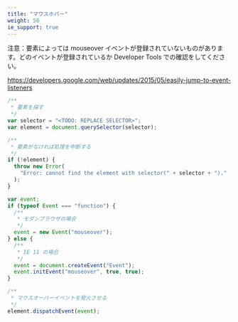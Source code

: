 ```yaml
---
title: "マウスホバー"
weight: 50
ie_support: true
---
```


注意：要素によっては mouseover イベントが登録されていないものがあります。どのイベントが登録されているか Developer Tools での確認をしてください。

https://developers.google.com/web/updates/2015/05/easily-jump-to-event-listeners

```js
/**
 * 要素を探す
 */
var selector = "<TODO: REPLACE SELECTOR>";
var element = document.querySelector(selector);

/**
 * 要素がなければ処理を中断する
 */
if (!element) {
  throw new Error(
    "Error: cannot find the element with selector(" + selector + ")."
  );
}

var event;
if (typeof Event === "function") {
  /**
   * モダンブラウザの場合
   */
  event = new Event("mouseover");
} else {
  /**
   * IE 11 の場合
   */
  event = document.createEvent("Event");
  event.initEvent("mouseover", true, true);
}

/**
 * マウスオーバーイベントを発火させる
 */
element.dispatchEvent(event);
```
